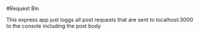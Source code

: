 #Request Bin

This express app just loggs all post requests that are sent to localhost:3000 to the console including the post body
